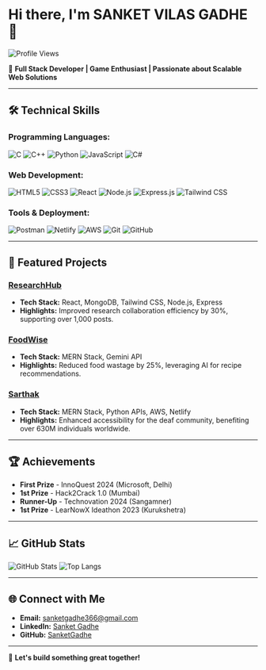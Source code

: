 # Hi there, I'm SANKET VILAS GADHE 👋

![Profile Views](https://komarev.com/ghpvc/?username=SanketGadhe&color=blue)

🌟 **Full Stack Developer | Game Enthusiast | Passionate about Scalable Web Solutions**

---

## 🛠️ Technical Skills

### Programming Languages:
![C](https://img.shields.io/badge/C-%2300599C.svg?style=flat-square&logo=c&logoColor=white)
![C++](https://img.shields.io/badge/C++-%2300599C.svg?style=flat-square&logo=c%2B%2B&logoColor=white)
![Python](https://img.shields.io/badge/Python-%233776AB.svg?style=flat-square&logo=python&logoColor=white)
![JavaScript](https://img.shields.io/badge/JavaScript-%23F7DF1E.svg?style=flat-square&logo=javascript&logoColor=black)
![C#](https://img.shields.io/badge/C%23-%23239120.svg?style=flat-square&logo=c-sharp&logoColor=white)

### Web Development:
![HTML5](https://img.shields.io/badge/HTML5-%23E34F26.svg?style=flat-square&logo=html5&logoColor=white)
![CSS3](https://img.shields.io/badge/CSS3-%231572B6.svg?style=flat-square&logo=css3&logoColor=white)
![React](https://img.shields.io/badge/React-%2361DAFB.svg?style=flat-square&logo=react&logoColor=black)
![Node.js](https://img.shields.io/badge/Node.js-%23339933.svg?style=flat-square&logo=node.js&logoColor=white)
![Express.js](https://img.shields.io/badge/Express.js-%23000000.svg?style=flat-square&logo=express&logoColor=white)
![Tailwind CSS](https://img.shields.io/badge/Tailwind_CSS-%2338B2AC.svg?style=flat-square&logo=tailwind-css&logoColor=white)

### Tools & Deployment:
![Postman](https://img.shields.io/badge/Postman-%23FF6C37.svg?style=flat-square&logo=postman&logoColor=white)
![Netlify](https://img.shields.io/badge/Netlify-%2300C7B7.svg?style=flat-square&logo=netlify&logoColor=white)
![AWS](https://img.shields.io/badge/AWS-%23FF9900.svg?style=flat-square&logo=amazon-aws&logoColor=white)
![Git](https://img.shields.io/badge/Git-%23F05033.svg?style=flat-square&logo=git&logoColor=white)
![GitHub](https://img.shields.io/badge/GitHub-%23181717.svg?style=flat-square&logo=github&logoColor=white)

---

## 🌟 Featured Projects

### [ResearchHub](https://github.com/SanketGadhe/ResearchHub)
- **Tech Stack:** React, MongoDB, Tailwind CSS, Node.js, Express
- **Highlights:** Improved research collaboration efficiency by 30%, supporting over 1,000 posts.

### [FoodWise](https://github.com/SanketGadhe/FoodWise)
- **Tech Stack:** MERN Stack, Gemini API
- **Highlights:** Reduced food wastage by 25%, leveraging AI for recipe recommendations.

### [Sarthak](https://github.com/SanketGadhe/Sarthak)
- **Tech Stack:** MERN Stack, Python APIs, AWS, Netlify
- **Highlights:** Enhanced accessibility for the deaf community, benefiting over 630M individuals worldwide.

---

## 🏆 Achievements

- **First Prize** - InnoQuest 2024 (Microsoft, Delhi)
- **1st Prize** - Hack2Crack 1.0 (Mumbai)
- **Runner-Up** - Technovation 2024 (Sangamner)
- **1st Prize** - LearNowX Ideathon 2023 (Kurukshetra)

---

## 📈 GitHub Stats

![GitHub Stats](https://github-readme-stats.vercel.app/api?username=SanketGadhe&show_icons=true&theme=radical)
![Top Langs](https://github-readme-stats.vercel.app/api/top-langs/?username=SanketGadhe&layout=compact&theme=radical)

---

## 🌐 Connect with Me

- **Email:** [sanketgadhe366@gmail.com](mailto:sanketgadhe366@gmail.com)
- **LinkedIn:** [Sanket Gadhe](https://www.linkedin.com/in/sanket-gadhe-81a408229/)
- **GitHub:** [SanketGadhe](https://github.com/SanketGadhe)

---

🎯 **Let's build something great together!**
